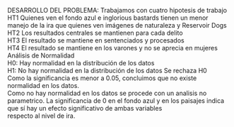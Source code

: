 DESARROLLO DEL PROBLEMA: 
Trabajamos con cuatro hipotesis de trabajo											
HT1	Quienes ven el fondo azul e inglorious bastards tienen un menor manejo de la ira que quienes ven imágenes de naturaleza y Reservoir Dogs										
HT2	Los resultados centrales se mantienen para cada delito										
HT3	El resultado se mantiene en sentenciados y procesados										
HT4	El resultado se mantiene en los varones y no se aprecia en mujeres										
	Análisis de Normalidad			
	H0: Hay normalidad en la distribución de los datos			
	H1: No hay normalidad en la distribución de los datos
	Se rechaza H0						
Como la significancia es menor a 0.05, concluimos que no existe normalidad en los datos.						
Como no hay normalidad en los datos se procede con un analisis no parametrico.
La significancia de 0 en el fondo azul y en los paisajes indica que sí hay un efecto significativo de ambas variables						
respecto al nivel de ira.						
